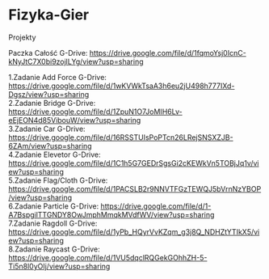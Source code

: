 # Fizyka-Gier
Projekty </br>

Paczka Całość        G-Drive: https://drive.google.com/file/d/1fqmoYsj0IcnC-kNyJtC7X0bi9zojlLYg/view?usp=sharing </br>

1.Zadanie Add Force  G-Drive: https://drive.google.com/file/d/1wKVWkTsaA3h6eu2jU498h777IXd-Dgsz/view?usp=sharing </br> 
2.Zadanie Bridge     G-Drive: https://drive.google.com/file/d/1ZpuN1O7JoMIH6Lv-eEjEON4d85VibouW/view?usp=sharing </br>
3.Zadanie  Car       G-Drive: https://drive.google.com/file/d/16RSSTUIsPoPTcn26LRejSNSXZJB-6ZAm/view?usp=sharing </br>
4.Zadanie Elevetor   G-Drive: https://drive.google.com/file/d/1C1h5G7GEDrSgsGi2cKEWkVn5TOBjJq1v/view?usp=sharing </br>
5.Zadanie Flag/Cloth G-Drive: https://drive.google.com/file/d/1PACSLB2r9NNVTFGzTEWQJ5bVrnNzYBOP/view?usp=sharing </br>
6.Zadanie Particle   G-Drive: https://drive.google.com/file/d/1-A7BspgilTTGNDY8OwJmphMmqkMVdfWV/view?usp=sharing </br> 
7.Zadanie Ragdoll    G-Drive: https://drive.google.com/file/d/1yPb_HQyrVvKZqm_g3j8Q_NDHZtYTIkX5/view?usp=sharing </br>
8.Zadanie Raycast    G-Drive: https://drive.google.com/file/d/1VU5dqclRQGekGOhhZH-5-Ti5n8l0yOIj/view?usp=sharing </br>
